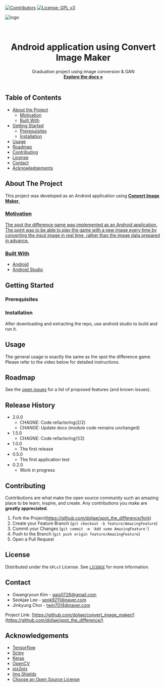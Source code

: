 
<!--
*** Thanks for checking out this README Template. If you have a suggestion that would
*** make this better, please fork the repo and create a pull request or simply open
*** an issue with the tag "enhancement".
*** Thanks again! Now go create something AMAZING! :D
-->


<!-- PROJECT SHIELDS -->
<!--
*** I'm using markdown "reference style" links for readability.
*** Reference links are enclosed in brackets [ ] instead of parentheses ( ).
*** See the bottom of this document for the declaration of the reference variables
*** for contributors-url, forks-url, etc. This is an optional, concise syntax you may use.
*** https://www.markdownguide.org/basic-syntax/#reference-style-links
-->

[![Contributors][contributors-shield]][contributors-url]
[![License: GPL v3](https://img.shields.io/badge/License-GPLv3-blue.svg)](https://www.gnu.org/licenses/gpl-3.0)


![logo](https://user-images.githubusercontent.com/37795866/85819895-0b4dda00-b7b0-11ea-8ffb-9cd137476258.png)
<!-- PROJECT LOGO -->
<br />
<p align="center">
<!--   <a href="https://github.com/othneildrew/Best-README-Template">
    <img src="images/logo.png" alt="Logo" width="80" height="80"> -->
  </a>
  <h1 align="center">Android application using Convert Image Maker</h1>

  <p align="center">
    Graduation project using image conversion & GAN
    <br />
    <a href="https://github.com/doljae/spot_the_difference"><strong>Explore the docs »</strong></a>
    <br />
    <br />
<!--     <a href="https://github.com/othneildrew/Best-README-Template">View Demo</a>
    ·
    <a href="https://github.com/othneildrew/Best-README-Template/issues">Report Bug</a>
    ·
    <a href="https://github.com/othneildrew/Best-README-Template/issues">Request Feature</a> -->
  </p>
</p>



<!-- TABLE OF CONTENTS -->
## Table of Contents

* [About the Project](#about-the-project)
  * [Motivation](#motivation)
  * [Built With](#built-with)
* [Getting Started](#getting-started)
  * [Prerequisites](#prerequisites)
  * [Installation](#installation)
* [Usage](#usage)
* [Roadmap](#roadmap)
* [Contributing](#contributing)
* [License](#license)
* [Contact](#contact)
* [Acknowledgements](#acknowledgements)



<!-- ABOUT THE PROJECT -->
## About The Project
This project was developed as an Android application using  <a href="https://github.com/doljae/convert_image_maker"><strong>Convert Image Maker</strong>.


### Motivation
The spot the difference game was implemented as an Android application.<br>
The point was to be able to play the game with a new image every time by converting the input image in real time, rather than the image data prepared in advance.

### Built With
* [Android](https://www.android.com/intl/ko_kr/)
* [Android Studio](https://developer.android.com/studio)

<!-- GETTING STARTED -->
## Getting Started

### Prerequisites



### Installation

After downloading and extracting the repo, use android studio to build and run it.

<!-- USAGE EXAMPLES -->
## Usage

The general usage is exactly the same as the spot the difference game.<br>
Please refer to the video below for detailed instructions.


<!-- ROADMAP -->
## Roadmap

See the [open issues](https://github.com/doljae/spot_the_difference/issues) for a list of proposed features (and known issues).


## Release History
* 2.0.0
    * CHAGNE: Code refactoring(2/2)
    * CHANGE: Update docs (module code remains unchanged)
* 1.5.0
    * CHAGNE: Code refactoring(1/2)
* 1.0.0
    * The first release
* 0.5.0
    * The first application test
* 0.2.0
    * Work in progress


<!-- CONTRIBUTING -->
## Contributing

Contributions are what make the open source community such an amazing place to be learn, inspire, and create. Any contributions you make are **greatly appreciated**.

1. Fork the Project(<https://github.com/doljae/spot_the_difference/fork>)
2. Create your Feature Branch (`git checkout -b feature/AmazingFeature`)
3. Commit your Changes (`git commit -m 'Add some AmazingFeature'`)
4. Push to the Branch (`git push origin feature/AmazingFeature`)
5. Open a Pull Request



<!-- LICENSE -->
## License

Distributed under the `GPLv3` License. See [`LICENSE`](https://github.com/doljae/spot_the_difference/blob/master/LICENSE.md) for more information.



<!-- CONTACT -->
## Contact
* Gwangryoun Kim - gais0726@gmail.com
* Seokjae Lee - seok9211@naver.com
* Jinkyung Choi - twin7014@naver.com


Project Link: [https://github.com/doljae/convert_image_maker/](https://github.com/doljae/spot_the_difference/)



<!-- ACKNOWLEDGEMENTS -->
## Acknowledgements
* [Tensorflow](https://github.com/tensorflow/tensorflow)
* [Scipy](https://github.com/scipy/scipy)
* [Keras](https://github.com/keras-team/keras)
* [OpenCV](https://github.com/opencv/opencv)
* [pix2pix](https://github.com/phillipi/pix2pix)
* [Img Shields](https://shields.io)
* [Choose an Open Source License](https://choosealicense.com)



<!-- MARKDOWN LINKS & IMAGES -->
<!-- https://www.markdownguide.org/basic-syntax/#reference-style-links -->
[contributors-shield]: https://img.shields.io/github/contributors/othneildrew/Best-README-Template.svg?style=flat-square
[contributors-url]: https://github.com/othneildrew/Best-README-Template/graphs/contributors
[forks-shield]: https://img.shields.io/github/forks/othneildrew/Best-README-Template.svg?style=flat-square
[forks-url]: https://github.com/othneildrew/Best-README-Template/network/members
[stars-shield]: https://img.shields.io/github/stars/othneildrew/Best-README-Template.svg?style=flat-square
[stars-url]: https://github.com/othneildrew/Best-README-Template/stargazers
[issues-shield]: https://img.shields.io/github/issues/othneildrew/Best-README-Template.svg?style=flat-square
[issues-url]: https://github.com/othneildrew/Best-README-Template/issues
[license-shield]: https://img.shields.io/github/license/othneildrew/Best-README-Template.svg?style=flat-square
[license-url]: https://github.com/othneildrew/Best-README-Template/blob/master/LICENSE.txt
[linkedin-shield]: https://img.shields.io/badge/-LinkedIn-black.svg?style=flat-square&logo=linkedin&colorB=555
[linkedin-url]: https://linkedin.com/in/othneildrew
[product-screenshot]: images/screenshot.png

